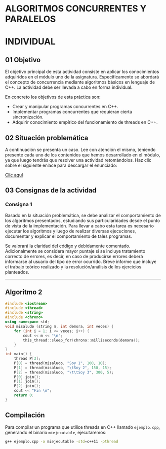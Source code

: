 # ALGORITMOS CONCURRENTES Y PARALELOS

# INDIVIDUAL

## 01 Objetivo

El objetivo principal de esta actividad consiste en aplicar los conocimientos adquiridos en el módulo uno de la asignatura. Específicamente se abordará el concepto de concurrencia mediante algoritmos básicos en lenguaje de C++. La actividad debe ser llevada a cabo en forma individual.

En concreto los objetivos de esta práctica son:

- Crear y manipular programas concurrentes en C++.
- Implementar programas concurrentes que requieran cierta sincronización.
- Adquirir conocimiento empírico del funcionamiento de threads en C++.

## 02 Situación problemática

A continuación se presenta un caso. Lee con atención el mismo, teniendo presente cada uno de los contenidos que hemos desarrollado en el módulo, ya que luego tendrás que resolver una actividad retomándolos. Haz clic sobre el siguiente enlace para descargar el enunciado:

[Clic aquí](https://siglo21.instructure.com/courses/34593/assignments/394491)

## 03 Consignas de la actividad

### Consigna 1

Basado en la situación problemática, se debe analizar el comportamiento de los algoritmos presentados, estudiando sus particularidades desde el punto de vista de la implementación. Para llevar a cabo esta tarea es necesario ejecutar los algoritmos y luego de realizar diversas ejecuciones, documentar y explicar el comportamiento de tales programas.

Se valorará la claridad del código y debidamente comentado. Adicionalmente se considera mayor puntaje si se incluye tratamiento correcto de errores, es decir, en caso de producirse errores deberá informarse al usuario del tipo de error ocurrido. Breve informe que incluye el trabajo teórico realizado y la resolución/análisis de los ejercicios planteados.

---

## Algoritmo 2

```cpp
#include <iostream>
#include <thread>
#include <string>
#include <chrono>
using namespace std;
void misaludo (string m, int demora, int veces) {
    for (int i = 1; i <= veces; i++) {
        cout << m << "\n";
        this_thread::sleep_for(chrono::milliseconds(demora));
    }
}
int main() {
    thread P[3];
    P[0] = thread(misaludo, "Soy 1", 100, 10);
    P[1] = thread(misaludo, "\tSoy 2", 150, 15);
    P[2] = thread(misaludo, "\t\tSoy 3", 300, 5);
    P[0].join();
    P[1].join();
    P[2].join();
    cout << "Fin \n";
    return 0;
}
```

## Compilación

Para compilar un programa que utilice threads en C++ llamado `ejemplo.cpp`, generando el binario `miejecutable`, ejecutaremos:

```sh
g++ ejemplo.cpp -o miejecutable -std=c++11 -pthread
```
